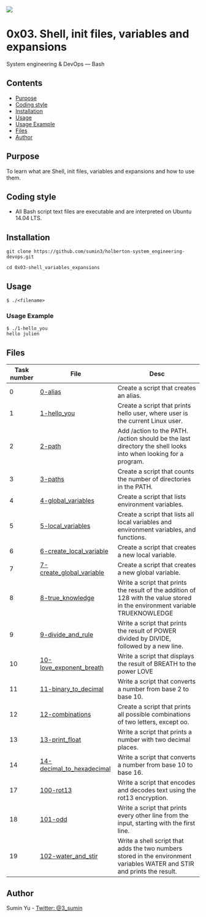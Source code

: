 <img src="https://www.holbertonschool.com/holberton-logo-twitter-card.png">

# 0x03. Shell, init files, variables and expansions
 System engineering & DevOps ― Bash

 ## Contents
* [Purpose](https://github.com/sumin3/holberton-system_engineering-devops/tree/master/0x03-shell_variables_expansions#Purpose)
* [Coding style](https://github.com/sumin3/holberton-system_engineering-devops/tree/master/0x03-shell_variables_expansions#Coding-style)
* [Installation](https://github.com/sumin3/holberton-system_engineering-devops/tree/master/0x03-shell_variables_expansions#installation)
* [Usage](https://github.com/sumin3/holberton-system_engineering-devops/tree/master/0x03-shell_variables_expansions#usage)
* [Usage Example](https://github.com/sumin3/holberton-system_engineering-devops/tree/master/0x03-shell_variables_expansions#Usage-Example)
* [Files](https://github.com/sumin3/holberton-system_engineering-devops/tree/master/0x03-shell_variables_expansions#Files)
* [Author](https://github.com/sumin3/holberton-system_engineering-devops/tree/master/0x03-shell_variables_expansions#author)

## Purpose
To learn what are Shell, init files, variables and expansions and how to use them.

## Coding style
- All Bash script text files are executable and are interpreted on Ubuntu 14.04 LTS.

## Installation
```
git clone https://github.com/sumin3/holberton-system_engineering-devops.git
```
```
cd 0x03-shell_variables_expansions
```

## Usage
```
$ ./<filename>
```

### Usage Example
```
$ ./1-hello_you 
hello julien
```
## Files
Task number | File | Desc
---|--|---
0 | [0-alias](0-alias) | Create a script that creates an alias.
1 | [1-hello_you](1-hello_you)| Create a script that prints hello user, where user is the current Linux user.
2 | [2-path](2-path)| Add /action to the PATH. /action should be the last directory the shell looks into when looking for a program.
3 | [3-paths](3-paths)| Create a script that counts the number of directories in the PATH.
4 | [4-global_variables](4-global_variables)| Create a script that lists environment variables.
5 | [5-local_variables](5-local_variables)| Create a script that lists all local variables and environment variables, and functions.
6 | [6-create_local_variable](6-create_local_variable)| Create a script that creates a new local variable.
7 | [7-create_global_variable](7-create_global_variable)| Create a script that creates a new global variable.
8 | [8-true_knowledge](8-true_knowledge)| Write a script that prints the result of the addition of 128 with the value stored in the environment variable TRUEKNOWLEDGE
9 | [9-divide_and_rule](9-divide_and_rule)| Write a script that prints the result of POWER divided by DIVIDE, followed by a new line.
10 | [10-love_exponent_breath](10-love_exponent_breath)| Write a script that displays the result of BREATH to the power LOVE
11 | [11-binary_to_decimal](11-binary_to_decimal)| Write a script that converts a number from base 2 to base 10.
12 | [12-combinations](12-combinations)| Create a script that prints all possible combinations of two letters, except oo.
13 | [13-print_float](13-print_float)| Write a script that prints a number with two decimal places.
14 | [14-decimal_to_hexadecimal](14-decimal_to_hexadecimal)| Write a script that converts a number from base 10 to base 16.
17 | [100-rot13](100-rot13)| Write a script that encodes and decodes text using the rot13 encryption.
18 | [101-odd](101-odd)| Write a script that prints every other line from the input, starting with the first line.
19 | [102-water_and_stir](102-water_and_stir)| Write a shell script that adds the two numbers stored in the environment variables WATER and STIR and prints the result.

## Author
Sumin Yu - [Twitter: @3_sumin](https://twitter.com/3_sumin) 